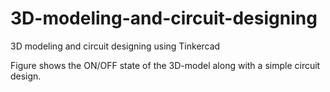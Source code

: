 # 3D-modeling-and-circuit-designing
3D modeling and circuit designing using Tinkercad

Figure shows the ON/OFF state of the 3D-model along with a simple circuit design.

